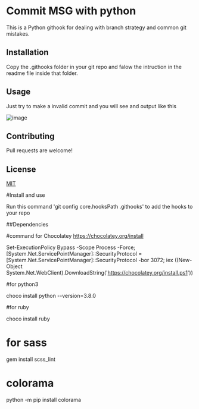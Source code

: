 
# Commit MSG with python

This is a Python githook for dealing with branch strategy and common git mistakes.

## Installation

Copy the .githooks folder in your git repo and falow the intruction in the readme file inside that folder.


## Usage

Just try to make a invalid commit and you will see and output like this 

![image](https://user-images.githubusercontent.com/34369026/119501317-0ea76800-bd69-11eb-83e7-cc0055d6bd05.png)


## Contributing
Pull requests are welcome!

## License
[MIT](https://choosealicense.com/licenses/mit/)

#Install and use 

Run this command 'git config core.hooksPath .githooks' to add the hooks to your repo

##Dependencies

#command for Chocolatey  https://chocolatey.org/install

Set-ExecutionPolicy Bypass -Scope Process -Force; [System.Net.ServicePointManager]::SecurityProtocol = [System.Net.ServicePointManager]::SecurityProtocol -bor 3072; iex ((New-Object System.Net.WebClient).DownloadString('https://chocolatey.org/install.ps1'))

#for python3 

choco install python --version=3.8.0

#for ruby

choco install ruby

# for sass 

gem install scss_lint

# colorama

python -m pip install colorama
